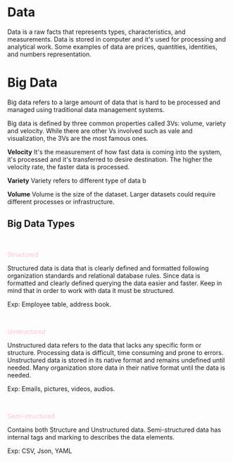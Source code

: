 # Data
Data is a raw facts that represents types, characteristics, and measurements. Data is stored in computer and it's used for processing and analytical work. Some examples of data are prices, quantities, identities, and numbers representation. 

# Big Data
Big data refers to a large amount of data that is hard to be processed and managed using traditional data management systems.  

Big data is defined by three common properties called 3Vs: volume, variety and velocity. While there are other Vs involved such as vale and visualization, the 3Vs are the most famous ones. 

__Velocity__ 
It's the measurement of how fast data is coming into the system, it's processed and it's transferred to desire destination. The higher the velocity rate, the faster data is processed.

__Variety__
Variety refers to different type of data b

__Volume__
Volume is the size of the dataset. Larger datasets could require different processes or infrastructure.

## Big Data Types

</br>
<p style='color:pink'>Structured </p>
Structured data is data that is clearly defined and formatted following organization standards and relational database rules. Since data is formatted and clearly defined  querying the data easier and faster. 
Keep in mind that in order to work with data it must be structured.

Exp: Employee table, address book.

</br>
<p style='color:pink'>Unstructured </p>
Unstructured data refers to the data that lacks any specific form or structure. Processing data is difficult, time consuming and prone to errors.  Unstructured data is stored in its native format and remains undefined until needed. Many organization store data in their native format until the data is needed. 

Exp: Emails, pictures, videos, audios. 

</br>
<p style='color:pink'>Semi-structured </p>
Contains both Structure and Unstructured data. Semi-structured data has internal tags and marking to describes the data elements. 

Exp: CSV, Json, YAML


